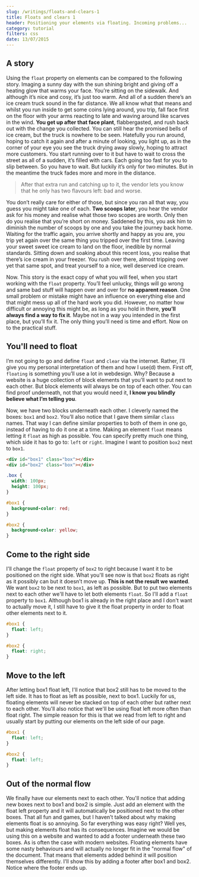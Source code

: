 ```yaml
---
slug: /writings/floats-and-clears-1
title: Floats and clears 1
header: Positioning your elements via floating. Incoming problems...
category: tutorial
filters: css
date: 13/07/2015
---
```


## A story

Using the `float` property on elements can be compared to the following story. Imaging a sunny day with the sun shining bright and giving off a heating glow that warms your face. You’re sitting on the sidewalk. And although it’s nice and cosy, it’s just too warm. And all of a sudden there’s an ice cream truck sound in the far distance. We all know what that means and whilst you run inside to get some coins lying around, you trip, fall face first on the floor with your arms reacting to late and waving around like scarves in the wind. **You get up after that face plant**, flabbergasted, and rush back out with the change you collected. You can still hear the promised bells of ice cream, but the truck is nowhere to be seen. Hatefully you run around, hoping to catch it again and after a minute of looking, you light up, as in the corner of your eye you see the truck drying away slowly, hoping to attract more customers. You start running over to it but have to wait to cross the street as all of a sudden, it’s filled with cars. Each going too fast for you to slip between. So you have to wait. But luckily it’s only for two minutes. But in the meantime the truck fades more and more in the distance.

> After that extra run and catching up to it, the vendor lets you know that he only has two flavours left: bad and worse.

You don’t really care for either of those, but since you ran all that way, you guess you might take one of each. **Two scoops later**, you hear the vendor ask for his money and realise what those two scopes are worth. Only then do you realise that you’re short on money. Saddened by this, you ask him to diminish the number of scoops by one and you take the journey back home. Waiting for the traffic again, you arrive shortly and happy as you are, you trip yet again over the same thing you tripped over the first time. Leaving your sweet sweet ice cream to land on the floor, inedible by normal standards. Sitting down and soaking about this recent loss, you realise that there’s ice cream in your freezer. You rush over there, almost tripping over yet that same spot, and treat yourself to a nice, well deserved ice cream.

Now. This story is the exact copy of what you will feel, when you start working with the `float` property. You’ll feel unlucky, things will go wrong and same bad stuff will happen over and over for **no apparent reason**. One small problem or mistake might have an influence on everything else and that might mess up all of the hard work you did. However, no matter how difficult or annoying this might be, as long as you hold in there, **you’ll always find a way to fix it**. Maybe not in a way you intended in the first place, but you’ll fix it. The only thing you’ll need is time and effort. Now on to the practical stuff.

## You'll need to float

I’m not going to go and define `float` and `clear` via the internet. Rather, I’ll give you my personal interpretation of them and how I use(d) them. First off, `floating` is something you’ll use a lot in webdesign. Why? Because a website is a huge collection of block elements that you’ll want to put next to each other. But block elements will always be on top of each other. You can find proof underneath, not that you would need it, **I know you blindly believe what I’m telling you**.

Now, we have two blocks underneath each other. I cleverly named the boxes: `box1` and `box2`. You’ll also notice that I gave them similar `class` names. That way I can define similar properties to both of them in one go, instead of having to do it one at a time. Making an element `float` means letting it `float` as high as possible. You can specify pretty much one thing, which side it has to go to: `left` or `right`. Imagine I want to position `box2` next to `box1`.

```html
<div id="box1" class="box"></div>
<div id="box2" class="box"></div>
```

```css
.box {
  width: 100px;
  height: 100px;
}

#box1 {
  background-color: red;
}

#box2 {
  background-color: yellow;
}
```

## Come to the right side

I'll change the `float` property of `box2` to right because I want it to be positioned on the right side. What you'll see now is that `box2` floats as right as it possibly can but it doesn’t move up. **This is not the result we wanted**. We want `box2` to be next to `box1`, as left as possible. But to put two elements next to each other we'll have to let both elements `float`. So I'll add a `float` property to `box1`. Although box1 is already in the right place and I don't want to actually move it, I still have to give it the float property in order to float other elements next to it.

```css
#box1 {
  float: left;
}

#box2 {
  float: right;
}
```

## Move to the left

After letting box1 float left, I'll notice that box2 still has to be moved to the left side. It has to float as left as possible, next to box1. Luckily for us, floating elements will never be stacked on top of each other but rather next to each other. You'll also notice that we'll be using float left more often than float right. The simple reason for this is that we read from left to right and usually start by putting our elements on the left side of our page.

```css
#box1 {
  float: left;
}

#box2 {
  float: left;
}
```

## Out of the normal flow

We finally have our elements next to each other. You'll notice that adding new boxes next to box1 and box2 is simple. Just add an element with the float left property and it will automatically be positioned next to the other boxes. That all fun and games, but I haven’t talked about why making elements float is so annoying. So far everything was easy right? Well yes, but making elements float has its consequences. Imagine we would be using this on a website and wanted to add a footer underneath these two boxes. As is often the case with modern websites. Floating elements have some nasty behaviours and will actually no longer fit in the "normal flow" of the document. That means that elements added behind it will position themselves differently. I'll show this by adding a footer after box1 and box2. Notice where the footer ends up.

